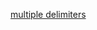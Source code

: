 [multiple delimiters](https://community.cloud.databricks.com/?o=7799162904845662#notebook/2481692212874616/command/2481692212874617)

